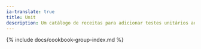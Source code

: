 ```yaml
---
ia-translate: true
title: Unit
description: Um catálogo de receitas para adicionar testes unitários ao seu aplicativo Flutter.
---
```


{% include docs/cookbook-group-index.md %}

